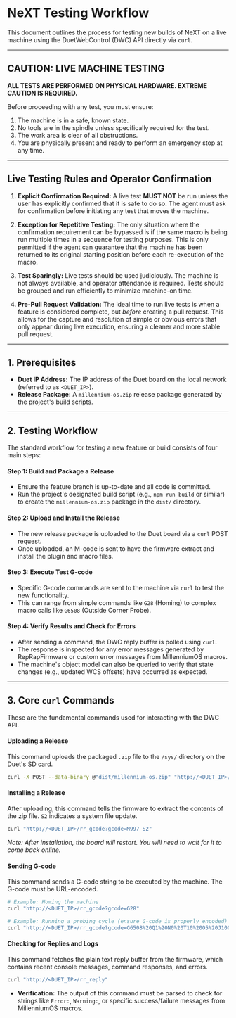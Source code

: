 # NeXT Testing Workflow

This document outlines the process for testing new builds of NeXT on a live machine using the DuetWebControl (DWC) API directly via `curl`.

---

## **CAUTION: LIVE MACHINE TESTING**

**ALL TESTS ARE PERFORMED ON PHYSICAL HARDWARE. EXTREME CAUTION IS REQUIRED.**

Before proceeding with any test, you must ensure:
1.  The machine is in a safe, known state.
2.  No tools are in the spindle unless specifically required for the test.
3.  The work area is clear of all obstructions.
4.  You are physically present and ready to perform an emergency stop at any time.

---

## Live Testing Rules and Operator Confirmation

1.  **Explicit Confirmation Required:** A live test **MUST NOT** be run unless the user has explicitly confirmed that it is safe to do so. The agent must ask for confirmation before initiating any test that moves the machine.

2.  **Exception for Repetitive Testing:** The only situation where the confirmation requirement can be bypassed is if the same macro is being run multiple times in a sequence for testing purposes. This is only permitted if the agent can guarantee that the machine has been returned to its original starting position before each re-execution of the macro.

3.  **Test Sparingly:** Live tests should be used judiciously. The machine is not always available, and operator attendance is required. Tests should be grouped and run efficiently to minimize machine-on time.

4.  **Pre-Pull Request Validation:** The ideal time to run live tests is when a feature is considered complete, but *before* creating a pull request. This allows for the capture and resolution of simple or obvious errors that only appear during live execution, ensuring a cleaner and more stable pull request.

---

## 1. Prerequisites

*   **Duet IP Address:** The IP address of the Duet board on the local network (referred to as `<DUET_IP>`).
*   **Release Package:** A `millennium-os.zip` release package generated by the project's build scripts.

---

## 2. Testing Workflow

The standard workflow for testing a new feature or build consists of four main steps:

#### **Step 1: Build and Package a Release**
*   Ensure the feature branch is up-to-date and all code is committed.
*   Run the project's designated build script (e.g., `npm run build` or similar) to create the `millennium-os.zip` package in the `dist/` directory.

#### **Step 2: Upload and Install the Release**
*   The new release package is uploaded to the Duet board via a `curl` POST request.
*   Once uploaded, an M-code is sent to have the firmware extract and install the plugin and macro files.

#### **Step 3: Execute Test G-code**
*   Specific G-code commands are sent to the machine via `curl` to test the new functionality.
*   This can range from simple commands like `G28` (Homing) to complex macro calls like `G6508` (Outside Corner Probe).

#### **Step 4: Verify Results and Check for Errors**
*   After sending a command, the DWC reply buffer is polled using `curl`.
*   The response is inspected for any error messages generated by RepRapFirmware or custom error messages from MillenniumOS macros.
*   The machine's object model can also be queried to verify that state changes (e.g., updated WCS offsets) have occurred as expected.

---

## 3. Core `curl` Commands

These are the fundamental commands used for interacting with the DWC API.

#### **Uploading a Release**

This command uploads the packaged `.zip` file to the `/sys/` directory on the Duet's SD card.

```bash
curl -X POST --data-binary @"dist/millennium-os.zip" "http://<DUET_IP>/rr_upload?name=0:/sys/millennium-os.zip"
```

#### **Installing a Release**

After uploading, this command tells the firmware to extract the contents of the zip file. `S2` indicates a system file update.

```bash
curl "http://<DUET_IP>/rr_gcode?gcode=M997 S2"
```
*Note: After installation, the board will restart. You will need to wait for it to come back online.* 

#### **Sending G-code**

This command sends a G-code string to be executed by the machine. The G-code must be URL-encoded.

```bash
# Example: Homing the machine
curl "http://<DUET_IP>/rr_gcode?gcode=G28"

# Example: Running a probing cycle (ensure G-code is properly encoded)
curl "http://<DUET_IP>/rr_gcode?gcode=G6508%20Q1%20N0%20T10%20O5%20J100%20K100%20L-5%20Z-10"
```

#### **Checking for Replies and Logs**

This command fetches the plain text reply buffer from the firmware, which contains recent console messages, command responses, and errors.

```bash
curl "http://<DUET_IP>/rr_reply"
```
*   **Verification:** The output of this command must be parsed to check for strings like `Error:`, `Warning:`, or specific success/failure messages from MillenniumOS macros.
